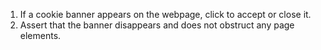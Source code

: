 1. If a cookie banner appears on the webpage, click to accept or close it.
2. Assert that the banner disappears and does not obstruct any page elements.